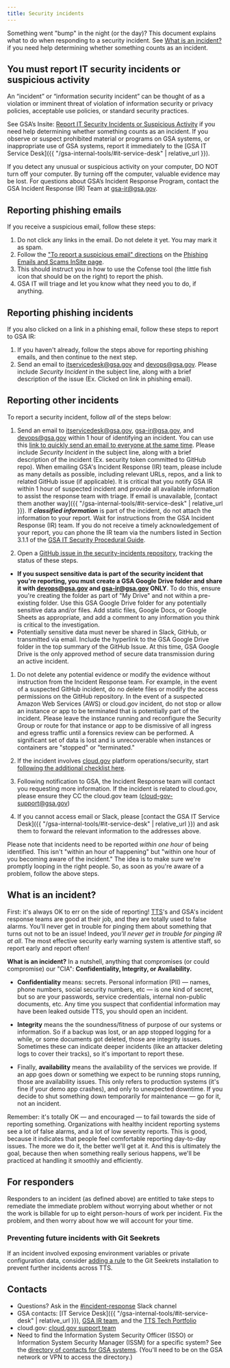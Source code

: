 ```yaml
---
title: Security incidents
---
```


Something went "bump" in the night (or the day)? This document explains what to do when responding to a security incident. See [What is an incident?](#what-is-an-incident) if you need help determining whether something counts as an incident.

## You must report IT security incidents or suspicious activity

An “incident” or “information security incident” can be thought of as a violation or imminent threat of violation of information security or privacy policies, acceptable use policies, or standard security practices. 

See GSA’s Insite: [Report IT Security Incidents or Suspicious Activity](https://insite.gsa.gov/topics/information-technology/security-and-privacy/it-security/report-it-security-incidents-and-suspicious-activity-immediately) if you need help determining whether something counts as an incident. If you observe or suspect prohibited material or programs on GSA systems, or inappropriate use of GSA systems, report it immediately to the [GSA IT Service Desk]({{ "/gsa-internal-tools/#it-service-desk" | relative_url }}).

If you detect any unusual or suspicious activity on your computer, DO NOT turn off your computer. By turning off the computer, valuable evidence may be lost. For questions about GSA’s Incident Response Program, contact the GSA Incident Response (IR) Team at [gsa-ir@gsa.gov](mailto:gsa-ir@gsa.gov).

## Reporting phishing emails
If you receive a suspicious email, follow these steps:

1. Do not click any links in the email. Do not delete it yet. You may mark it as spam.
1. Follow the ["To report a suspicious email" directions](https://insite.gsa.gov/topics/information-technology/do-it-yourself-self-help/google-g-suite-apps/email-with-gmail/phishing-emails-and-scams#Report%20suspicious%20emails) on the [Phishing Emails and Scams InSite page](https://insite.gsa.gov/topics/information-technology/do-it-yourself-self-help/google-g-suite-apps/email-with-gmail/phishing-emails-and-scams#Report%20suspicious%20emails).
1. This should instruct you in how to use the Cofense tool (the little fish icon that should be on the right) to report the phish.
1. GSA IT will triage and let you know what they need you to do, if anything.

## Reporting phishing incidents
If you also clicked on a link in a phishing email, follow these steps to report to GSA IR:

1. If you haven't already, follow the steps above for reporting phishing emails, and then continue to the next step.
1. Send an email to  itservicedesk@gsa.gov and devops@gsa.gov. Please include *Security Incident* in the subject line, along with a brief description of the issue (Ex. Clicked on link in phishing email).

## Reporting other incidents
To report a security incident, follow *all* of the steps below:

1. Send an email to itservicedesk@gsa.gov, gsa-ir@gsa.gov, and devops@gsa.gov within 1 hour of identifying an incident. You can use this
 <a href="mailto:itservicedesk@gsa.gov?subject=Incident:&cc=gsa-ir@gsa.gov;devops@gsa.gov">link to quickly send an email to everyone at the same time</a>. Please include *Security Incident* in the subject line, along with a brief description of the incident (Ex. security token committed to GitHub repo). When emailing GSA's Incident Response (IR) team, please include as many details as possible, including relevant URLs, repos, and a link to related GitHub issue (if applicable). It is critical that you notify GSA IR within 1 hour of suspected incident and provide all available information to assist the response team with triage. If email is unavailable, [contact them another way]({{ "/gsa-internal-tools/#it-service-desk" | relative_url }}). If **_classified information_** is part of the incident, do not attach the information to your report. Wait for instructions from the GSA Incident Response (IR) team. If you do not receive a timely acknowledgement of your report, you can phone the IR team via the numbers listed in Section 3.1.1 of the [GSA IT Security Procedural Guide](https://insite.gsa.gov/portal/getMediaData?mediaId=558637).

1. Open a [GitHub issue in the security-incidents repository](https://github.com/18F/security-incidents/issues/new), tracking the status of these steps.
  * **If you suspect sensitive data is part of the security incident that you're reporting, you must create a GSA Google Drive folder and share it with devops@gsa.gov and gsa-ir@gsa.gov ONLY**. To do this, ensure you're creating the folder as part of "My Drive" and not within a pre-existing folder. Use this GSA Google Drive folder for any potentially sensitive data and/or files. Add static files, Google Docs, or Google Sheets as appropriate, and add a comment to any information you think is critical to the investigation.
  * Potentially sensitive data must never be shared in Slack, GitHub, or transmitted via email. Include the hyperlink to the GSA Google Drive folder in the top summary of the GitHub Issue. At this time, GSA Google Drive is the only approved method of secure data transmission during an active incident.

1. Do not delete any potential evidence or modify the evidence without instruction from the Incident Response team. For example, in the event of a suspected GitHub incident, do no delete files or modify the access permissions on the GitHub repository. In the event of a suspected Amazon Web Services (AWS) or cloud.gov incident, do not stop or allow an instance or app to be terminated that is potentially part of the incident. Please leave the instance running and reconfigure the Security Group or route for that instance or app to be dismissive of all ingress and egress traffic until a forensics review can be performed. A significant set of data is lost and is unrecoverable when instances or containers are "stopped" or "terminated."

1. If the incident involves [cloud.gov](https://cloud.gov/) platform operations/security, start [following the additional checklist here](https://cloud.gov/docs/ops/security-ir-checklist/).

1. Following notification to GSA, the Incident Response team will contact you requesting more information. If the incident is related to cloud.gov, please ensure they CC the cloud.gov team (cloud-gov-support@gsa.gov)

1. If you cannot access email or Slack, please [contact the GSA IT Service Desk]({{ "/gsa-internal-tools/#it-service-desk" | relative_url }}) and ask them to forward the relevant information to the addresses above. 

Please note that incidents need to be reported *within one hour* of being identified. This isn't "within an hour of happening" but "within one hour of you becoming aware of the incident." The idea is to make sure we're promptly looping in the right people. So, as soon as you're aware of a problem, follow the above steps.

## What is an incident?

First: it's always OK to err on the side of reporting! [TTS](http://www.gsa.gov/portal/category/25729)'s and GSA's incident response teams are good at their job, and they are totally used to false alarms. You'll never get in trouble for pinging them about something that turns out not to be an issue! Indeed, *you'll never get in trouble for pinging IR at all*. The most effective security early warning system is attentive staff, so report early and report often!

**What is an incident?** In a nutshell, anything that compromises (or could compromise) our "CIA": **Confidentiality, Integrity, or Availability.**

- **Confidentiality** means: secrets. Personal information (PII) — names, phone numbers, social security numbers, etc — is one kind of secret, but so are your passwords, service credentials, internal non-public documents, etc. Any time you suspect that confidential information may have been leaked outside TTS, you should open an incident.

- **Integrity** means the the soundness/fitness of purpose of our systems or information. So if a backup was lost, or an app stopped logging for a while, or some documents got deleted, those are integrity issues. Sometimes these can indicate deeper incidents (like an attacker deleting logs to cover their tracks), so it's important to report these.

- Finally, **availability** means the availability of the services we provide. If an app goes down or something we expect to be running stops running, those are availability issues. This only refers to production systems (it's fine if your demo app crashes), and only to unexpected downtime. If you decide to shut something down temporarily for maintenance — go for it, not an incident.

Remember: it's totally OK — and encouraged — to fail towards the side of reporting something. Organizations with healthy incident reporting systems see a lot of false alarms, and a lot of low severity reports. This is good, because it indicates that people feel comfortable reporting day-to-day issues. The more we do it, the better we'll get at it. And this is ultimately the goal, because then when something really serious happens, we'll be practiced at handling it smoothly and efficiently.

## For responders

Responders to an incident (as defined above) are entitled to take steps to remediate the immediate problem without worrying about whether or not the work is billable for up to eight person-hours of work per incident. Fix the problem, and then worry about how we will account for your time.

### Preventing future incidents with Git Seekrets

If an incident involved exposing environment variables or private configuration data, consider [adding a rule](https://github.com/18F/laptop#git-seekret) to the Git Seekrets installation to prevent further incidents across TTS.

## Contacts

- Questions? Ask in the [#incident-response](https://gsa-tts.slack.com/messages/incident-response) Slack channel
- GSA contacts: [IT Service Desk]({{ "/gsa-internal-tools/#it-service-desk" | relative_url }}), [GSA IR team](mailto:gsa-ir@gsa.gov), and the [TTS Tech Portfolio](mailto:devops@gsa.gov)
- cloud.gov: [cloud.gov support team](mailto:cloud-gov-support@gsa.gov)
- Need to find the Information System Security Officer (ISSO) or Information System Security Manager (ISSM) for a specific system? See the [directory of contacts for GSA systems](https://ea.gsa.gov/#!/FISMA_POC). (You'll need to be on the GSA network or VPN to access the directory.)
